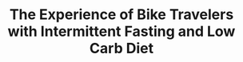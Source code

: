 ---
layout: community
category: community
title: "The Experience of Bike Travelers with Intermittent Fasting and Low Carb Diet"
description: "I would like to know the experience of other bike travelers with intermittent fasting and low carb diet.  I have the feeling that eating a salad during the ride gives me more energy than eating special sports energy bars. So I'd like to know if there are others that also avoid sugar during their trips."
isTopLevel: false
isSingleLevel: false
isArticle: false
datePublished: 2022-06-13 13:56:00 +0300
dateModified: 2022-06-13 13:56:00 +0300
published: false
---